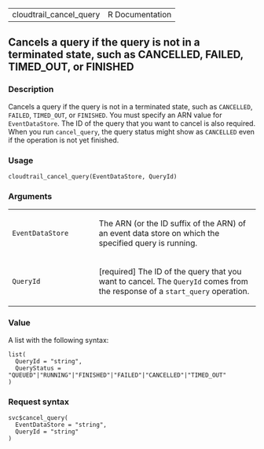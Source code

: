 <table style="width: 100%;">
<tbody>
<tr class="odd">
<td>cloudtrail_cancel_query</td>
<td style="text-align: right;">R Documentation</td>
</tr>
</tbody>
</table>

## Cancels a query if the query is not in a terminated state, such as CANCELLED, FAILED, TIMED\_OUT, or FINISHED

### Description

Cancels a query if the query is not in a terminated state, such as
`CANCELLED`, `FAILED`, `TIMED_OUT`, or `FINISHED`. You must specify an
ARN value for `EventDataStore`. The ID of the query that you want to
cancel is also required. When you run `cancel_query`, the query status
might show as `CANCELLED` even if the operation is not yet finished.

### Usage

    cloudtrail_cancel_query(EventDataStore, QueryId)

### Arguments

<table>
<colgroup>
<col style="width: 35%" />
<col style="width: 65%" />
</colgroup>
<tbody>
<tr class="odd">
<td><code
id="cloudtrail_cancel_query_:_EventDataStore">EventDataStore</code></td>
<td><p>The ARN (or the ID suffix of the ARN) of an event data store on
which the specified query is running.</p></td>
</tr>
<tr class="even">
<td><code id="cloudtrail_cancel_query_:_QueryId">QueryId</code></td>
<td><p>[required] The ID of the query that you want to cancel. The
<code>QueryId</code> comes from the response of a
<code>start_query</code> operation.</p></td>
</tr>
</tbody>
</table>

### Value

A list with the following syntax:

    list(
      QueryId = "string",
      QueryStatus = "QUEUED"|"RUNNING"|"FINISHED"|"FAILED"|"CANCELLED"|"TIMED_OUT"
    )

### Request syntax

    svc$cancel_query(
      EventDataStore = "string",
      QueryId = "string"
    )
